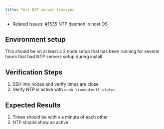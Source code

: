 ```yaml
---
title: Test NTP server timesync
---
```


* Related issues: [#1535](https://github.com/harvester/harvester/issues/1535) NTP daemon in host OS

## Environment setup
This should be on at least a 3 node setup that has been running for several hours that had NTP servers setup during install

## Verification Steps

1. SSH into nodes and verify times are close
1. Verify NTP is active with `sudo timedatectl status`

## Expected Results
1. Times should be within a minute of each other
1. NTP should show as active